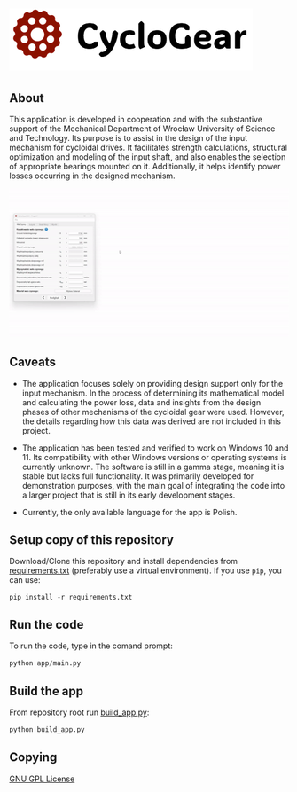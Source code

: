 # ![image info](.github/assets/app_logo.png)

## About

This application is developed in cooperation and with the substantive support of the Mechanical Department of Wrocław University of Science and Technology. Its purpose is to assist in the design of the input mechanism for cycloidal drives. It facilitates strength calculations, structural optimization and modeling of the input shaft, and also enables the selection of appropriate bearings mounted on it. Additionally, it helps identify power losses occurring in the designed mechanism.

![Example GIF](.github/assets/app_demo.gif)

## Caveats

- The application focuses solely on providing design support only for the input mechanism. In the process of determining its mathematical model and calculating the power loss, data and insights from the design phases of other mechanisms of the cycloidal gear were used. However, the details regarding how this data was derived are not included in this project.

- The application has been tested and verified to work on Windows 10 and 11. Its compatibility with other Windows versions or operating systems is currently unknown. The software is still in a gamma stage, meaning it is stable but lacks full functionality. It was primarily developed for demonstration purposes, with the main goal of integrating the code into a larger project that is still in its early development stages.

- Currently, the only available language for the app is Polish.

## Setup copy of this repository

Download/Clone this repository and install dependencies from [requirements.txt](requirements.txt) (preferably use a virtual environment). If you use ```pip```, you can use:

```pip
pip install -r requirements.txt
```

## Run the code

To run the code, type in the comand prompt:

```python
python app/main.py
```

## Build the app

From repository root run [build_app.py](build_app.py):

```python
python build_app.py
```

## Copying

[GNU GPL License](COPYING)
